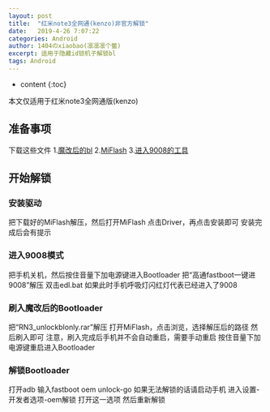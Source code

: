 ```yaml
---
layout: post
title:  "红米note3全网通(kenzo)非官方解锁"
date:   2019-4-26 7:07:22
categories: Android
author: 1404のxiaobao(凛凛凛个鳖)
excerpt: 适用于隐藏id锁机子解锁bl
tags: Android
---
```


* content
{:toc}

本文仅适用于红米note3全网通版(kenzo)

## 准备事项
下载这些文件
1.[魔改后的bl](http://ys-h.ys168.com/578400514/k7M424U6H59PJ5TGvJVI/RN3_unlockblonly.rar)
2.[MiFlash](http://bigota.d.miui.com/tools/MiFlash2018-5-28-0.zip)
3.[进入9008的工具](http://ys-h.ys168.com/578400555/VFtMVKq7M424U6H57PJ3/%E9%AB%98%E9%80%9Afastboot%E4%B8%80%E9%94%AE%E8%BF%9B9008.zip)

## 开始解锁

### 安装驱动
把下载好的MiFlash解压，然后打开MiFlash
点击Driver，再点击安装即可
安装完成后会有提示

### 进入9008模式
把手机关机，然后按住音量下加电源键进入Bootloader
把“高通fastboot一键进9008”解压
双击edl.bat
如果此时手机呼吸灯闪红灯代表已经进入了9008

### 刷入魔改后的Bootloader
把“RN3_unlockblonly.rar”解压
打开MiFlash，点击浏览，选择解压后的路径
然后刷入即可
注意，刷入完成后手机并不会自动重启，需要手动重启
按住音量下加电源键重启进入Bootloader

### 解锁Bootloader
打开adb
输入fastboot oem unlock-go
如果无法解锁的话请启动手机
进入设置-开发者选项-oem解锁 打开这一选项
然后重新解锁
